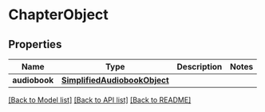 # ChapterObject

## Properties
Name | Type | Description | Notes
------------ | ------------- | ------------- | -------------
**audiobook** | [**SimplifiedAudiobookObject**](SimplifiedAudiobookObject.md) |  | 

[[Back to Model list]](../README.md#documentation-for-models) [[Back to API list]](../README.md#documentation-for-api-endpoints) [[Back to README]](../README.md)

